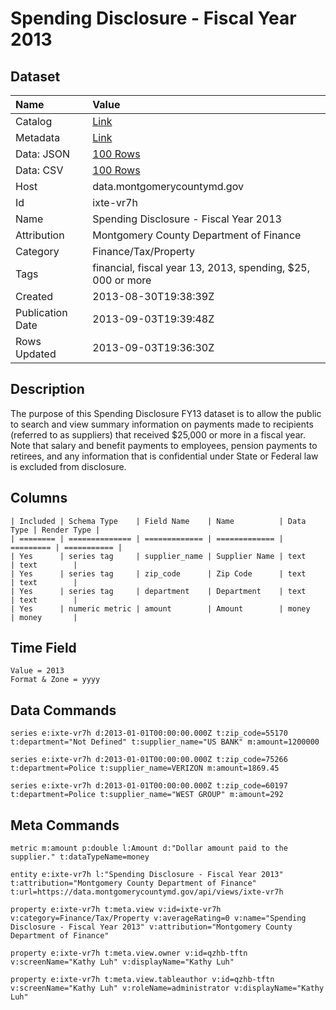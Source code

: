 # Spending Disclosure - Fiscal Year 2013

## Dataset

| Name | Value |
| :--- | :---- |
| Catalog | [Link](https://catalog.data.gov/dataset/spending-disclosure-fiscal-year-2013-620d4) |
| Metadata | [Link](https://data.montgomerycountymd.gov/api/views/ixte-vr7h) |
| Data: JSON | [100 Rows](https://data.montgomerycountymd.gov/api/views/ixte-vr7h/rows.json?max_rows=100) |
| Data: CSV | [100 Rows](https://data.montgomerycountymd.gov/api/views/ixte-vr7h/rows.csv?max_rows=100) |
| Host | data.montgomerycountymd.gov |
| Id | ixte-vr7h |
| Name | Spending Disclosure - Fiscal Year 2013 |
| Attribution | Montgomery County Department of Finance |
| Category | Finance/Tax/Property |
| Tags | financial, fiscal year 13, 2013, spending, $25, 000 or more |
| Created | 2013-08-30T19:38:39Z |
| Publication Date | 2013-09-03T19:39:48Z |
| Rows Updated | 2013-09-03T19:36:30Z |

## Description

The purpose of this Spending Disclosure FY13 dataset is to allow the public to search and view summary information on payments made to recipients (referred to as suppliers) that received $25,000 or more in a fiscal year. Note that salary and benefit payments to employees, pension payments to retirees, and any information that is confidential under State or Federal law is excluded from disclosure.

## Columns

```ls
| Included | Schema Type    | Field Name    | Name          | Data Type | Render Type |
| ======== | ============== | ============= | ============= | ========= | =========== |
| Yes      | series tag     | supplier_name | Supplier Name | text      | text        |
| Yes      | series tag     | zip_code      | Zip Code      | text      | text        |
| Yes      | series tag     | department    | Department    | text      | text        |
| Yes      | numeric metric | amount        | Amount        | money     | money       |
```

## Time Field

```ls
Value = 2013
Format & Zone = yyyy
```

## Data Commands

```ls
series e:ixte-vr7h d:2013-01-01T00:00:00.000Z t:zip_code=55170 t:department="Not Defined" t:supplier_name="US BANK" m:amount=1200000

series e:ixte-vr7h d:2013-01-01T00:00:00.000Z t:zip_code=75266 t:department=Police t:supplier_name=VERIZON m:amount=1869.45

series e:ixte-vr7h d:2013-01-01T00:00:00.000Z t:zip_code=60197 t:department=Police t:supplier_name="WEST GROUP" m:amount=292
```

## Meta Commands

```ls
metric m:amount p:double l:Amount d:"Dollar amount paid to the supplier." t:dataTypeName=money

entity e:ixte-vr7h l:"Spending Disclosure - Fiscal Year 2013" t:attribution="Montgomery County Department of Finance" t:url=https://data.montgomerycountymd.gov/api/views/ixte-vr7h

property e:ixte-vr7h t:meta.view v:id=ixte-vr7h v:category=Finance/Tax/Property v:averageRating=0 v:name="Spending Disclosure - Fiscal Year 2013" v:attribution="Montgomery County Department of Finance"

property e:ixte-vr7h t:meta.view.owner v:id=qzhb-tftn v:screenName="Kathy Luh" v:displayName="Kathy Luh"

property e:ixte-vr7h t:meta.view.tableauthor v:id=qzhb-tftn v:screenName="Kathy Luh" v:roleName=administrator v:displayName="Kathy Luh"
```